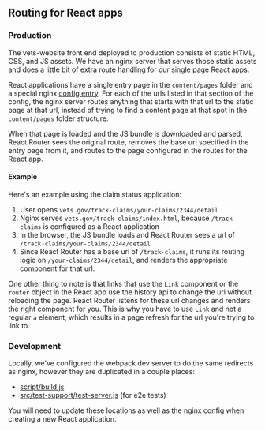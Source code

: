 ## Routing for React apps

### Production
The vets-website front end deployed to production consists of static HTML, CSS, and JS assets. We have an nginx server that serves those static assets and does a little bit of extra route handling for our single page React apps.

React applications have a single entry page in the `content/pages` folder and a special nginx [config entry](https://github.com/department-of-veterans-affairs/devops/blob/master/ansible/roles/revproxy-configure/defaults/main.yml#L91). For each of the urls listed in that section of the config, the nginx server routes anything that starts with that url to the static page at that url, instead of trying to find a content page at that spot in the `content/pages` folder structure.

When that page is loaded and the JS bundle is downloaded and parsed, React Router sees the original route, removes the base url specified in the entry page from it, and routes to the page configured in the routes for the React app.

#### Example

Here's an example using the claim status application:

1. User opens `vets.gov/track-claims/your-claims/2344/detail`
2. Nginx serves `vets.gov/track-claims/index.html`, because `/track-claims` is configured as a React application
3. In the browser, the JS bundle loads and React Router sees a url of `/track-claims/your-claims/2344/detail`
4. Since React Router has a base url of `/track-claims`, it runs its routing logic on `/your-claims/2344/detail`, and renders the appropriate component for that url.

One other thing to note is that links that use the `Link` component or the `router` object in the React app use the history api to change the url without reloading the page. React Router listens for these url changes and renders the right component for you. This is why you have to use `Link` and not a regular `a` element, which results in a page refresh for the url you're trying to link to.

### Development

Locally, we've configured the webpack dev server to do the same redirects as nginx, however they are duplicated in a couple places:

- [script/build.js](https://github.com/department-of-veterans-affairs/vets-website/blob/master/script/build.js)
- [src/test-support/test-server.js](https://github.com/department-of-veterans-affairs/vets-website/blob/master/src/test-support/test-server.js) (for e2e tests)

You will need to update these locations as well as the nginx config when creating a new React application.
